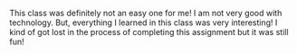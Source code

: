 This class was definitely not an easy one for me! I am not very good with technology. But, everything I learned in this class was very interesting! I kind of got lost in the process of completing this assignment but it was still fun!
